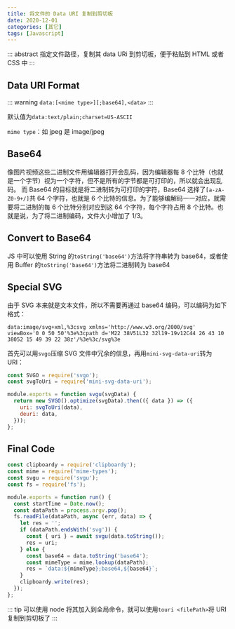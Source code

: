 ```yaml
---
title: 将文件的 Data URI 复制到剪切板
date: 2020-12-01
categories: [其它]
tags: [Javascript]
---
```


::: abstract
指定文件路径，复制其 data URi 到剪切板，便于粘贴到 HTML 或者 CSS 中
:::

<!-- more -->

## Data URI Format

::: warning
`data:[<mime type>][;base64],<data>`
:::

默认值为`data:text/plain;charset=US-ASCII`

`mime type`：如 jpeg 是 image/jpeg

## Base64

像图片视频这些二进制文件用编辑器打开会乱码，因为编辑器每 8 个比特（也就是一个字节）视为一个字符，但不是所有的字节都是可打印的，所以就会出现乱码。
而 Base64 的目标就是将二进制转为可打印的字符，Base64 选择了`[a-zA-Z0-9+/]`共 64 个字符，也就是 6 个比特的信息。为了能够编解码一一对应，就需要将二进制的每 6 个比特分别对应到这 64 个字符，每个字符占用 8 个比特。也就是说，为了将二进制编码，文件大小增加了 1/3。

## Convert to Base64

JS 中可以使用 String 的`toString('base64')`方法将字符串转为 base64，或者使用 Buffer 的`toString('base64')`方法将二进制转为 base64

## Special SVG

由于 SVG 本来就是文本文件，所以不需要再通过 base64 编码，可以编码为如下格式：

```
data:image/svg+xml,%3csvg xmlns='http://www.w3.org/2000/svg' viewBox='0 0 50 50'%3e%3cpath d='M22 38V51L32 32l19-19v12C44 26 43 10 38052 15 49 39 22 38z'/%3e%3c/svg%3e
```

首先可以用`svgo`压缩 SVG 文件中冗余的信息，再用`mini-svg-data-uri`转为 URI：

```js
const SVGO = require('svgo');
const svgToUri = require('mini-svg-data-uri');

module.exports = function svgu(svgData) {
  return new SVGO().optimize(svgData).then(({ data }) => ({
    uri: svgToUri(data),
    deuri: data,
  }));
};
```

## Final Code

```js
const clipboardy = require('clipboardy');
const mime = require('mime-types');
const svgu = require('svgu');
const fs = require('fs');

module.exports = function run() {
  const startTime = Date.now();
  const dataPath = process.argv.pop();
  fs.readFile(dataPath, async (err, data) => {
    let res = '';
    if (dataPath.endsWith('svg')) {
      const { uri } = await svgu(data.toString());
      res = uri;
    } else {
      const base64 = data.toString('base64');
      const mimeType = mime.lookup(dataPath);
      res = `data:${mimeType};base64,${base64}`;
    }
    clipboardy.write(res);
  });
};
```

::: tip
可以使用 node 将其加入到全局命令，就可以使用`touri <filePath>`将 URI 复制到剪切板了
:::
